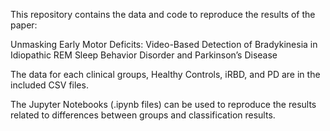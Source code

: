 This repository contains the data and code to reproduce the results of the paper:

Unmasking Early Motor Deficits: Video-Based Detection of Bradykinesia in Idiopathic REM Sleep Behavior Disorder and Parkinson’s Disease

The data for each clinical groups, Healthy Controls, iRBD, and PD are in the included CSV files. 

The Jupyter Notebooks (.ipynb files) can be used to reproduce the results related to differences between groups and classification results.  
